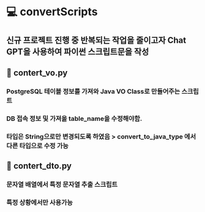 #  💻 convertScripts

## 신규 프로젝트 진행 중 반복되는 작업을 줄이고자 Chat GPT을 사용하여 파이썬 스크립트문을 작성

## 📝 contert_vo.py

### PostgreSQL 테이블 정보를 가져와 Java VO Class로 만들어주는 스크립트

### DB 접속 정보 및 가져올 table_name을 수정해야함.

### 타입은 String으로만 변경되도록 하였음 > convert_to_java_type 에서 다른 타입으로 수정 가능

## 📝 contert_dto.py

### 문자열 배열에서 특정 문자열 추출 스크립트

### 특정 상황에서만 사용가능
